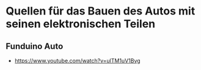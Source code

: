 # Quellen für das Bauen des Autos mit seinen elektronischen Teilen

## Funduino Auto
* https://www.youtube.com/watch?v=ulTM1uV1Bvg
